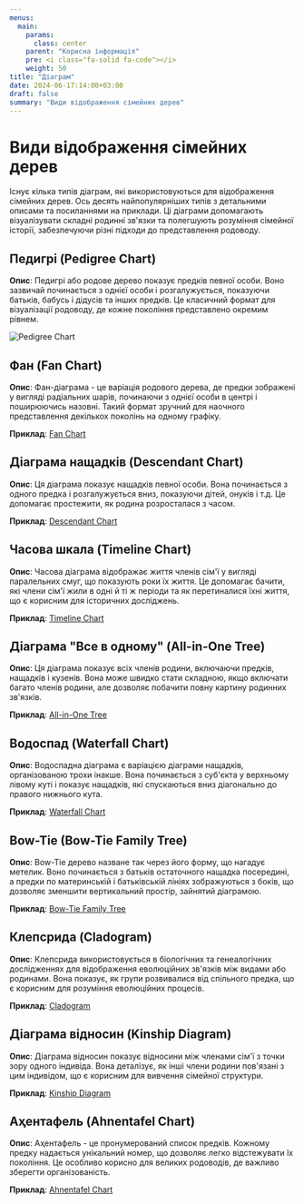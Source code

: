 ```yaml
---
menus:
  main:
    params:
      class: center
    parent: "Корисна інформація"
    pre: <i class="fa-solid fa-code"></i>
    weight: 50
title: "Діаграм"
date: 2024-06-17:14:00+03:00
draft: false
summary: "Види відображення сімейних дерев"
---
```


# Види відображення сімейних дерев

Існує кілька типів діаграм, які використовуються для відображення сімейних дерев. Ось десять найпопулярніших типів з детальними описами та посиланнями на приклади. Ці діаграми допомагають візуалізувати складні родинні зв'язки та полегшують розуміння сімейної історії, забезпечуючи різні підходи до представлення родоводу.

## Педигрі (Pedigree Chart)

**Опис**: Педигрі або родове дерево показує предків певної особи. Воно зазвичай починається з однієї особи і розгалужується, показуючи батьків, бабусь і дідусів та інших предків. Це класичний формат для візуалізації родоводу, де кожне покоління представлено окремим рівнем.

![Pedigree Chart](/images/diagrams/Pedigree-Chart.jpg)

## Фан (Fan Chart)

**Опис**: Фан-діаграма - це варіація родового дерева, де предки зображені у вигляді радіальних шарів, починаючи з однієї особи в центрі і поширюючись назовні. Такий формат зручний для наочного представлення декількох поколінь на одному графіку.

**Приклад**: [Fan Chart](https://www.treemily.com/fan-chart/)

## Діаграма нащадків (Descendant Chart)

**Опис**: Ця діаграма показує нащадків певної особи. Вона починається з одного предка і розгалужується вниз, показуючи дітей, онуків і т.д. Це допомагає простежити, як родина розросталася з часом.

**Приклад**: [Descendant Chart](https://www.familytreemagazine.com/premium/descendant-chart-templates/)

## Часова шкала (Timeline Chart)

**Опис**: Часова діаграма відображає життя членів сім'ї у вигляді паралельних смуг, що показують роки їх життя. Це допомагає бачити, які члени сім'ї жили в одні й ті ж періоди та як перетиналися їхні життя, що є корисним для історичних досліджень.

**Приклад**: [Timeline Chart](https://lucid.app/documents/view/family-timeline-chart/)

## Діаграма "Все в одному" (All-in-One Tree)

**Опис**: Ця діаграма показує всіх членів родини, включаючи предків, нащадків і кузенів. Вона може швидко стати складною, якщо включати багато членів родини, але дозволяє побачити повну картину родинних зв'язків.

**Приклад**: [All-in-One Tree](https://www.familytreemagazine.com/premium/all-in-one-tree/)

## Водоспад (Waterfall Chart)

**Опис**: Водоспадна діаграма є варіацією діаграми нащадків, організованою трохи інакше. Вона починається з суб'єкта у верхньому лівому куті і показує нащадків, які спускаються вниз діагонально до правого нижнього кута.

**Приклад**: [Waterfall Chart](https://www.treemily.com/waterfall-chart/)

## Bow-Tie (Bow-Tie Family Tree)

**Опис**: Bow-Tie дерево назване так через його форму, що нагадує метелик. Воно починається з батьків остаточного нащадка посередині, а предки по материнській і батьківській лініях зображуються з боків, що дозволяє зменшити вертикальний простір, зайнятий діаграмою.

**Приклад**: [Bow-Tie Family Tree](https://www.familytreemagazine.com/premium/bow-tie-family-tree-templates/)

## Клепсрида (Cladogram)

**Опис**: Клепсрида використовується в біологічних та генеалогічних дослідженнях для відображення еволюційних зв'язків між видами або родинами. Вона показує, як групи розвивалися від спільного предка, що є корисним для розуміння еволюційних процесів.

**Приклад**: [Cladogram](https://evolution.berkeley.edu/evolibrary/article/phylogenetics_03)

## Діаграма відносин (Kinship Diagram)

**Опис**: Діаграма відносин показує відносини між членами сім'ї з точки зору одного індивіда. Вона деталізує, як інші члени родини пов'язані з цим індивідом, що є корисним для вивчення сімейної структури.

**Приклад**: [Kinship Diagram](https://www.familytreemagazine.com/premium/kinship-diagram-templates/)

## Аҳентафель (Ahnentafel Chart)

**Опис**: Аҳентафель - це пронумерований список предків. Кожному предку надається унікальний номер, що дозволяє легко відстежувати їх покоління. Це особливо корисно для великих родоводів, де важливо зберегти організованість.

**Приклад**: [Ahnentafel Chart](https://www.familysearch.org/wiki/en/Ahnentafel)
